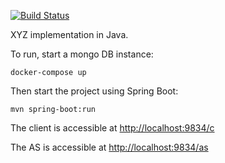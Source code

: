 [![Build Status](https://travis-ci.com/mathuser0/oauth.xyz-java.svg?branch=master)](https://travis-ci.com/mathuser0/oauth.xyz-java)

XYZ implementation in Java.

To run, start a mongo DB instance:

`docker-compose up`

Then start the project using Spring Boot:

`mvn spring-boot:run`

The client is accessible at <http://localhost:9834/c>

The AS is accessible at <http://localhost:9834/as>



